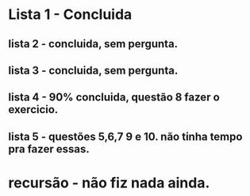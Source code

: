 # Lista 1 - Concluida
## lista 2 - concluida, sem pergunta.
## lista 3 - concluida, sem pergunta.
## lista 4 - 90% concluida, questão 8 fazer o exercicio.
## lista 5 - questões 5,6,7 9 e 10. não tinha tempo pra fazer essas.
# recursão - não fiz nada ainda.
